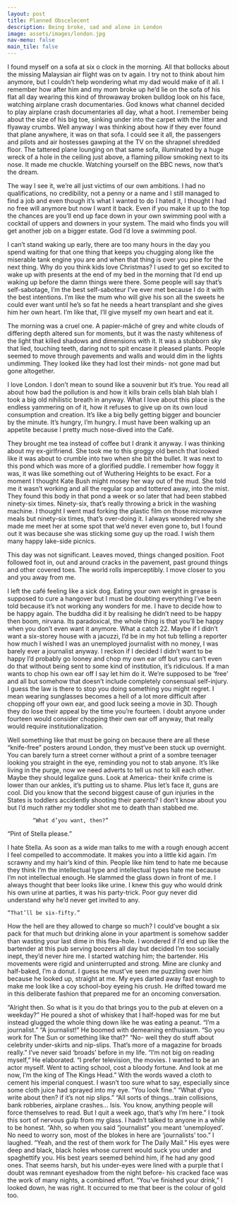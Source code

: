 ```yaml
---
layout: post
title: Planned Obscelecent
description: Being broke, sad and alone in London
image: assets/images/london.jpg
nav-menu: false
main_tile: false
---
```


I found myself on a sofa at six o clock in the morning. All that bollocks about the missing Malaysian air flight was on tv again. I try not to think about him anymore, but I couldn’t help wondering what my dad would make of it all. I remember how after him and my mom broke up he’d lie on the sofa of his flat all day wearing this kind of throwaway broken bulldog look on his face, watching airplane crash documentaries. God knows what channel decided to play airplane crash documentaries all day, what a hoot. I remember being about the size of his big toe, sinking under into the carpet with the litter and flyaway crumbs. Well anyway I was thinking about how if they ever found that plane anywhere, it was on that sofa. I could see it all, the passengers and pilots and air hostesses gawping at the TV on the shrapnel shredded floor. The tattered plane lounging on that same sofa, illuminated by a huge wreck of a hole in the ceiling just above, a flaming pillow smoking next to its nose. It made me chuckle. Watching yourself on the BBC news, now that’s the dream.

The way I see it, we’re all just victims of our own ambitions. I had no qualifications, no credibility, not a penny or a name and I still managed to find a job and even though it’s what I wanted to do I hated it, I thought I had no free will anymore but now I want it back. Even if you make it up to the top the chances are you’ll end up face down in your own swimming pool with a cocktail of uppers and downers in your system. The maid who finds you will get another job on a bigger estate. God I’d love a swimming pool. 

I can’t stand waking up early, there are too many hours in the day you spend waiting for that one thing that keeps you chugging along like the miserable tank engine you are and when that thing is over you pine for the next thing. Why do you think kids love Christmas? I used to get so excited to wake up with presents at the end of my bed in the morning that I’d end up waking up before the damn things were there. Some people will say that’s self-sabotage, I’m the best self-saboteur I’ve ever met because I do it with the best intentions. I’m like the mum who will give his son all the sweets he could ever want until he’s so fat he needs a heart transplant and she gives him her own heart. I’m like that, I’ll give myself my own heart and eat it. 

The morning was a cruel one. A papier-mâché of grey and white clouds of differing depth altered sun for moments, but it was the nasty whiteness of the light that killed shadows and dimensions with it. It was a stubborn sky that lied, touching teeth, daring not to spit encase it pleased plants. People seemed to move through pavements and walls and would dim in the lights undimming. They looked like they had lost their minds- not gone mad but gone altogether. 

I love London. I don’t mean to sound like a souvenir but it’s true. You read all about how bad the pollution is and how it kills brain cells blah blah blah I took a big old nihilistic breath in anyway. What I love about this place is the endless yammering on of it, how it refuses to give up on its own loud consumption and creation. It’s like a big belly getting bigger and bouncier by the minute. It’s hungry, I’m hungry. I must have been walking up an appetite because I pretty much nose-dived into the Café. 

They brought me tea instead of coffee but I drank it anyway. I was thinking about my ex-girlfriend. She took me to this groggy old bench that looked like it was about to crumble into two when she bit the bullet. It was next to this pond which was more of a glorified puddle. I remember how foggy it was, it was like something out of Wuthering Heights to be exact. For a moment I thought Kate Bush might mosey her way out of the mud. She told me it wasn’t working and all the regular sop and tottered away, into the mist. They found this body in that pond a week or so later that had been stabbed ninety-six times. Ninety-six, that’s really throwing a brick in the washing machine. I thought I went mad forking the plastic film on those microwave meals but ninety-six times, that’s over-doing it. I always wondered why she made me meet her at some spot that we’d never even gone to, but I found out it was because she was sticking some guy up the road. I wish them many happy lake-side picnics. 

This day was not significant. Leaves moved, things changed position. Foot followed foot in, out and around cracks in the pavement, past ground things and other covered toes. The world rolls imperceptibly. I move closer to you and you away from me. 

I left the café feeling like a sick dog. Eating your own weight in grease is supposed to cure a hangover but I must be doubting everything I’ve been told because it’s not working any wonders for me. I have to decide how to be happy again. The buddha did it by realising he didn’t need to be happy then boom, nirvana. Its paradoxical, the whole thing is that you’ll be happy when you don’t even want it anymore. What a catch 22. Maybe if I didn’t want a six-storey house with a jacuzzi, I’d be in my hot tub telling a reporter how much I wished I was an unemployed journalist with no money, I was barely ever a journalist anyway. I reckon if I decided I didn’t want to be happy I’d probably go looney and chop my own ear off but you can’t even do that without being sent to some kind of institution, it’s ridiculous. If a man wants to chop his own ear off I say let him do it. We’re supposed to be ‘free’ and all but somehow that doesn’t include completely consensual self-injury. I guess the law is there to stop you doing something you might regret. I mean wearing sunglasses becomes a hell of a lot more difficult after chopping off your own ear, and good luck seeing a movie in 3D. Though they do lose their appeal by the time you’re fourteen. I doubt anyone under fourteen would consider chopping their own ear off anyway, that really would require institutionalization. 

Well something like that must be going on because there are all these “knife-free” posters around London, they must’ve been stuck up overnight. You can barely turn a street corner without a print of a sombre teenager looking you straight in the eye, reminding you not to stab anyone. It’s like living in the purge, now we need adverts to tell us not to kill each other. Maybe they should legalize guns. Look at America- their knife crime is lower than our ankles, it’s putting us to shame. Plus let’s face it, guns are cool. Did you know that the second biggest cause of gun injuries in the States is toddlers accidently shooting their parents? I don’t know about you but I’d much rather my toddler shot me to death than stabbed me. 

            “What d’you want, then?”
“Pint of Stella please.”

I hate Stella. As soon as a wide man talks to me with a rough enough accent I feel compelled to accommodate. It makes you into a little kid again. I’m scrawny and my hair’s kind of thin. People like him tend to hate me because they think I’m the intellectual type and intellectual types hate me because I’m not intellectual enough. He slammed the glass down in front of me. I always thought that beer looks like urine. I knew this guy who would drink his own urine at parties, it was his party-trick. Poor guy never did understand why he’d never get invited to any.

    “That’ll be six-fifty.”

How the hell are they allowed to charge so much? I could’ve bought a six pack for that much but drinking alone in your apartment is somehow sadder than wasting your last dime in this flea-hole. I wondered if I’d end up like the bartender at this pub serving boozers all day but decided I’m too socially inept, they’d never hire me. I started watching him; the bartender. His movements were rigid and uninterrupted and strong. Mine are clunky and half-baked, I’m a donut. I guess he must’ve seen me puzzling over him because he looked up, straight at me. My eyes darted away fast enough to make me look like a coy school-boy eyeing his crush. He drifted toward me in this deliberate fashion that prepared me for an oncoming conversation.

“Alright then. So what is it you do that brings you to the pub at eleven on a weekday?”
He poured a shot of whiskey that I half-hoped was for me but instead glugged the whole thing down like he was eating a peanut.
“I’m a journalist.”
“A journalist!”
He boomed with demeaning enthusiasm.
“So you work for The Sun or something like that?”
“No- well they do stuff about celebrity under-skirts and nip-slips. That’s more of a magazine for broads really.”
I’ve never said ‘broads’ before in my life. 
“I’m not big on reading myself,” He elaborated. “I prefer television, the movies. I wanted to be an actor myself. Went to acting school, cost a bloody fortune. And look at me now, I’m the king of The Kings Head.”
With the words waved a cloth to cement his imperial conquest. I wasn’t too sure what to say, especially since some cloth juice had sprayed into my eye.
“You look fine.” 
“What d’you write about then? if it’s not nip slips.”
“All sorts of things…train collisions, bank robberies, airplane crashes... Isis. You know, anything people will force themselves to read. But I quit a week ago, that’s why I’m here.” 
I took this sort of nervous gulp from my glass. I hadn’t talked to anyone in a while to be honest.
“Ahh, so when you said “journalist” you meant ‘unemployed’. No need to worry son, most of the blokes in here are ‘journalists’ too.”
I laughed. “Yeah, and the rest of them work for The Daily Mail.”
His eyes were deep and black, black holes whose current would suck you under and spaghettify you. His best years seemed behind him, if he had any good ones. That seems harsh, but his under-eyes were lined with a purple that I doubt was remnant eyeshadow from the night before- his cracked face was the work of many nights, a combined effort. 
“You’ve finished your drink,”
I looked down, he was right. It occurred to me that beer is the colour of gold too. 
